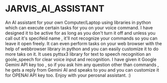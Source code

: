 # JARVIS_AI_ASSISTANT
An AI assistant for your own Computer/Laptop using libraries in python which can execute certain tasks for you on your voice command.
I have designed it to be active for as long as you don't turn it off and unless you call out it's specifeid name , it'll not recognize your commands so you can leave it open freely.
It can even perform tasks on your web browser with the help of webbrowser library in python and you can easily customize it to do more taks on it.
It uses pyttsx3 library for text to speech recognition an goole_speech for clear voice input and recognition.
I have given it Google Gemini API key too , so if you ask him any question other than commands , he gets a reply from Gemini AI and speaks to you and you can customize it for OPENAI API key too.
Enjoy with your perosnal assistant. :)
